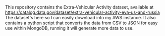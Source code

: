 This repository contains the Extra-Vehicular Activity dataset, available at https://catalog.data.gov/dataset/extra-vehicular-activity-eva-us-and-russia
The dataset's here so I can easily download into my AWS instance. It also contains a python script that converts the data from CSV to JSON for easy use within MongoDB, running it will generate more data to use.